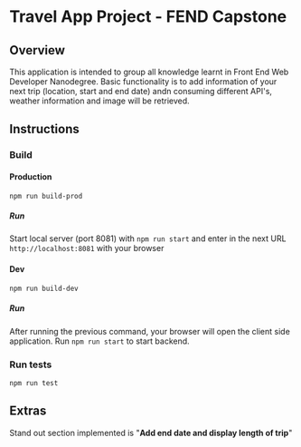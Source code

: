 # Travel App Project - FEND Capstone

## Overview
This application is intended to group all knowledge learnt in Front End Web Developer Nanodegree.
Basic functionality is to add information of your next trip (location, start and end date) andn consuming different API's, 
weather information and image will be retrieved.

## Instructions

### Build
#### Production
`npm run build-prod`
##### Run
Start local server (port 8081) with `npm run start` and enter in the next URL `http://localhost:8081` with your browser

#### Dev
`npm run build-dev`
##### Run
After running the previous command, your browser will open the client side application.
Run `npm run start` to start backend.

### Run tests
`npm run test`

## Extras
Stand out section implemented is "**Add end date and display length of trip**"


